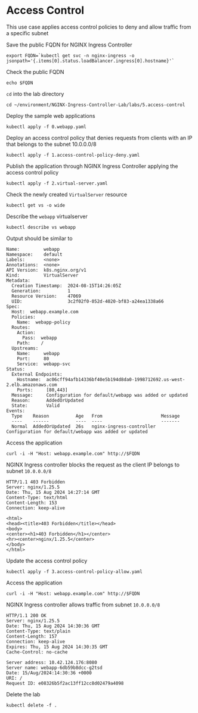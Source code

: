 # Access Control

This use case applies access control policies to deny and allow traffic from a specific subnet

Save the public FQDN for NGINX Ingress Controller
```code
export FQDN=`kubectl get svc -n nginx-ingress -o jsonpath='{.items[0].status.loadBalancer.ingress[0].hostname}'`
```

Check the public FQDN
```code
echo $FQDN
```

`cd` into the lab directory
```code
cd ~/environment/NGINX-Ingress-Controller-Lab/labs/5.access-control
```

Deploy the sample web applications
```code
kubectl apply -f 0.webapp.yaml
```

Deploy an access control policy that denies requests from clients with an IP that belongs to the subnet 10.0.0.0/8
```code
kubectl apply -f 1.access-control-policy-deny.yaml
```

Publish the application through NGINX Ingress Controller applying the access control policy
```code
kubectl apply -f 2.virtual-server.yaml
```

Check the newly created `VirtualServer` resource
```code
kubectl get vs -o wide
```

Describe the `webapp` virtualserver
```code
kubectl describe vs webapp
```

Output should be similar to
```
Name:         webapp
Namespace:    default
Labels:       <none>
Annotations:  <none>
API Version:  k8s.nginx.org/v1
Kind:         VirtualServer
Metadata:
  Creation Timestamp:  2024-08-15T14:26:05Z
  Generation:          1
  Resource Version:    47069
  UID:                 3c2f02f0-052d-4020-bf83-a24ea1338a66
Spec:
  Host:  webapp.example.com
  Policies:
    Name:  webapp-policy
  Routes:
    Action:
      Pass:  webapp
    Path:    /
  Upstreams:
    Name:     webapp
    Port:     80
    Service:  webapp-svc
Status:
  External Endpoints:
    Hostname:  ac06cff94afb14336bf40e5b194d8da0-1998712692.us-west-2.elb.amazonaws.com
    Ports:     [80,443]
  Message:     Configuration for default/webapp was added or updated 
  Reason:      AddedOrUpdated
  State:       Valid
Events:
  Type    Reason          Age   From                      Message
  ----    ------          ----  ----                      -------
  Normal  AddedOrUpdated  26s   nginx-ingress-controller  Configuration for default/webapp was added or updated
```

Access the application
```code
curl -i -H "Host: webapp.example.com" http://$FQDN
```

NGINX Ingress controller blocks the request as the client IP belongs to subnet `10.0.0.0/8`
```
HTTP/1.1 403 Forbidden
Server: nginx/1.25.5
Date: Thu, 15 Aug 2024 14:27:14 GMT
Content-Type: text/html
Content-Length: 153
Connection: keep-alive

<html>
<head><title>403 Forbidden</title></head>
<body>
<center><h1>403 Forbidden</h1></center>
<hr><center>nginx/1.25.5</center>
</body>
</html>
```

Update the access control policy
```code
kubectl apply -f 3.access-control-policy-allow.yaml
```

Access the application
```code
curl -i -H "Host: webapp.example.com" http://$FQDN
```

NGINX Ingress controller allows traffic from subnet `10.0.0.0/8`
```
HTTP/1.1 200 OK
Server: nginx/1.25.5
Date: Thu, 15 Aug 2024 14:30:36 GMT
Content-Type: text/plain
Content-Length: 157
Connection: keep-alive
Expires: Thu, 15 Aug 2024 14:30:35 GMT
Cache-Control: no-cache

Server address: 10.42.124.176:8080
Server name: webapp-6db59b8dcc-g2tsd
Date: 15/Aug/2024:14:30:36 +0000
URI: /
Request ID: e08326b5f2ac13ff12cc8d02479a4098
```

Delete the lab

```code
kubectl delete -f .
```
